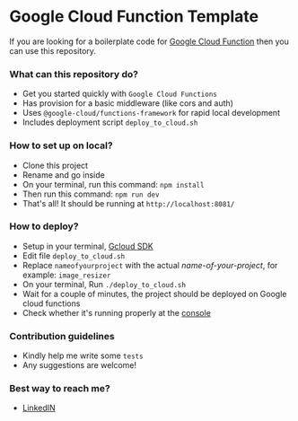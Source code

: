 # Google Cloud Function Template #

If you are looking for a boilerplate code for [Google Cloud Function](https://cloud.google.com/functions/) then you can use this repository.

### What can this repository do? ###

* Get you started quickly with `Google Cloud Functions`
* Has provision for a basic middleware (like cors and auth)
* Uses `@google-cloud/functions-framework` for rapid local development
* Includes deployment script `deploy_to_cloud.sh`

### How to set up on local? ###

* Clone this project
* Rename and go inside
* On your terminal, run this command: `npm install`
* Then run this command: `npm run dev`
* That's all! It should be running at `http://localhost:8081/`

### How to deploy? ###

* Setup in your terminal, [Gcloud SDK](https://cloud.google.com/sdk/docs/quickstart)
* Edit file `deploy_to_cloud.sh`
* Replace `nameofyourproject` with the actual *name-of-your-project*, for example: `image_resizer`
* On your terminal, Run `./deploy_to_cloud.sh`
* Wait for a couple of minutes, the project should be deployed on Google cloud functions
* Check whether it's running properly at the [console](https://cloud.google.com/functions/)

### Contribution guidelines ###

* Kindly help me write some `tests`
* Any suggestions are welcome!

### Best way to reach me? ###

* [LinkedIN](https://www.linkedin.com/in/yashbeera/)